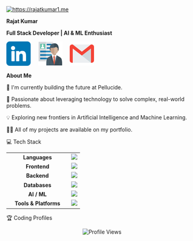 <a href="https://rajatkumar1.me"><img loading="lazy" src="resources/intro_banner_animation.gif" alt="https://rajatkumar1.me" /></a>

<b>Rajat Kumar</b>

<b>Full Stack Developer | AI & ML Enthusiast</b>


<p>
<a href="https://www.linkedin.com/in/rajatkumar7/">
<img src="resources/linkedin.png"
alt="LinkedIn"/></a>&nbsp;&nbsp;&nbsp;&nbsp;
<a href="https://rajatkumar1.me/">
<img src="resources/portfolio.png"
alt="Portfolio"/></a>&nbsp;&nbsp;&nbsp;&nbsp;
<a href="mailto:contact@rajatkumar1.me">
<img src="resources/mail.png" alt="Email"/></a>
</p>
</div>

**About Me**

🔭 I'm currently building the future at Pellucide.

🌱 Passionate about leveraging technology to solve complex, real-world problems.

💡 Exploring new frontiers in Artificial Intelligence and Machine Learning.

👨‍💻 All of my projects are available on my portfolio.

💻 Tech Stack

<table>
<tr>
<td align="center" width="150"><strong>Languages</strong></td>
<td>
<img src="https://skillicons.dev/icons?i=py,c,cpp,matlab" />

</td>
</tr>
<tr>
<td align="center"><strong>Frontend</strong></td>
<td>
<img src="https://skillicons.dev/icons?i=html,css,js,react"/>
</td>
</tr>
<tr>
<td align="center"><strong>Backend</strong></td>
<td>
<img src="https://skillicons.dev/icons?i=nodejs"/>
</td>
</tr>
<tr>
<td align="center"><strong>Databases</strong></td>
<td>
<img src="https://skillicons.dev/icons?i=mysql,postgres"/>
</td>
</tr>
<tr>
<td align="center"><strong>AI / ML</strong></td>
<td>
<img src="https://skillicons.dev/icons?i=sklearn,tensorflow,pytorch"/>
</td>
</tr>
<tr>
<td align="center"><strong>Tools & Platforms</strong></td>
<td>
<img src="https://skillicons.dev/icons?i=git,powershell,vim"/>
</td>
</tr>
</table>


🏆 Coding Profiles



<div align="center">
<img src="https://komarev.com/ghpvc/?username=rajatkumar1011" alt="Profile Views"/>
</div>
